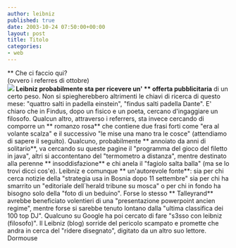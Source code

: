 ```yaml
---
author: leibniz
published: true
date: 2003-10-24 07:50:00+00:00
layout: post
title: Titolo
categories:
- web
---
```


   **   Che ci faccio qui?   
(ovvero i referres di ottobre)   
**![](http://media.supereva.it/djpunabi/Lei/dormouse.jpg) Leibniz probabilmente sta per ricevere un' ** offerta pubblicitaria** di un certo peso. Non si spiegherebbero altrimenti le chiavi di ricerca di questo mese: "quattro salti in padella einstein", "findus salti padella Dante". E' chiaro che in Findus, dopo un fisico e un poeta, cercano d'ingaggiare un filosofo. Qualcun altro, attraverso i referrers, sta invece cercando di comporre un  ** romanzo rosa** che contiene due frasi forti come "era al volante scalza" e il successivo "le mise una mano tra le cosce" (attendiamo di sapere il seguito). Qualcuno, probabilmente  ** annoiato da anni di solitario**, va cercando su queste pagine il "programma del gioco del filetto in java", altri si accontentano del "termometro a distanza", mentre destinato alla perenne  ** insoddisfazione** e chi anela il "fagiolo salta balla" (ma se lo trovi dicci cos'e). Leibniz e comunque  ** un'autorevole fonte**: sia per chi cerca notizie della "strategia usa in Bosnia dopo 11 settembre" sia per chi ha smarrito un "editoriale dell`herald tribune su mosca" o per chi in fondo ha bisogno solo della "foto di un beduino". Forse lo stesso  ** Talleyrand** avrebbe beneficiato volentieri di una "presentazione powerpoint ancien regime", mentre forse si sarebbe tenuto lontano dalla "ultima classifica dei 100 top DJ". Qualcuno su Google ha poi cercato di fare "s3sso con leibniz (filosofo)". Il Leibniz (blog) sorride del pericolo scampato e promette che andra in cerca del "ridere disegnato", digitato da un altro suo lettore.   
  Dormouse 
